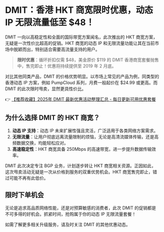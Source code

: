 # DMIT：香港 HKT 商宽限时优惠，动态 IP 无限流量低至 $48！

DMIT 一向以高稳定性和全面的国际带宽方案闻名，此次推出的 HKT 商宽方案，无疑是一次性价比超高的促销。HKT 商宽的动态 IP 和无限流量功能让其在当前市场中脱颖而出，特别适合需要高流量支持的用户。

> **限时优惠**：循环折扣仅需 $48，美金原价 $119 的 DMIT 香港商宽套餐抛售中，售完即止！优惠将持续提供至 2019 年 2 月底。

对比其他同类产品，DMIT 的价格优势明显。以市场上常见的产品为例，同类型的香港动态 IP 方案，例如 PumpCloud 系列，月费一般起价在 $24.99 或更高。而 DMIT 的此次限时甩卖，显然更具性价比。

👉 [【推荐收藏】2025年 DMIT 最新优惠活动整理汇总 - 每日更新可用优惠套餐](https://bit.ly/dmit_coupon)

## 为什么选择 DMIT 的 HKT 商宽？

1. **动态 IP 支持**：动态 IP 未来扩展性强且灵活，广泛适用于各类网络方案需求。
2. **无限流量**：让用户彻底远离流量限制的烦恼，无论是高清流媒体传输，还是高频数据交换，均能轻松应对。
3. **高速稳定性**：HKT 商宽具备 250Mbps 的高速带宽，进一步提升数据传输效率。

DMIT 此次决定专注 BGP 业务，计划逐步转让 HKT 商宽相关资源。正因如此，这次甩卖活动无疑是一次从价格到服务的双重优势机会。HKT 商宽售完即止，错过可能不再有此低价。

## 限时下单机会

无论是追求高品质网络性能，还是对预算敏感的消费者，此次 DMIT 的促销都是不可多得的好机会。抓紧时间，抢购属于你的动态 IP 无限流量套餐！

如需了解更多相关升级服务，请及时关注 DMIT 的其他优惠动态。